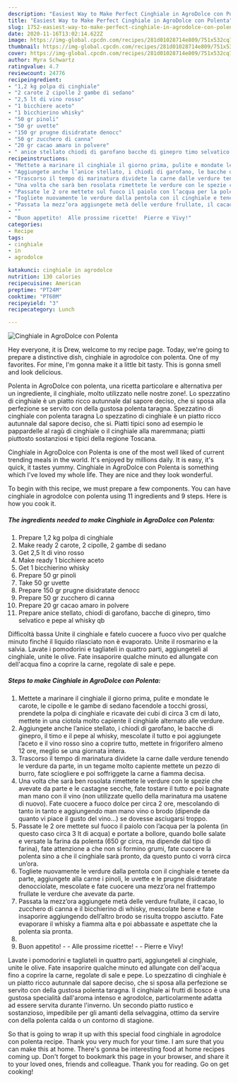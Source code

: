 ```yaml
---
description: "Easiest Way to Make Perfect Cinghiale in AgroDolce con Polenta"
title: "Easiest Way to Make Perfect Cinghiale in AgroDolce con Polenta"
slug: 1752-easiest-way-to-make-perfect-cinghiale-in-agrodolce-con-polenta
date: 2020-11-16T13:02:14.622Z
image: https://img-global.cpcdn.com/recipes/281d01028714e809/751x532cq70/cinghiale-in-agrodolce-con-polenta-recipe-main-photo.jpg
thumbnail: https://img-global.cpcdn.com/recipes/281d01028714e809/751x532cq70/cinghiale-in-agrodolce-con-polenta-recipe-main-photo.jpg
cover: https://img-global.cpcdn.com/recipes/281d01028714e809/751x532cq70/cinghiale-in-agrodolce-con-polenta-recipe-main-photo.jpg
author: Myra Schwartz
ratingvalue: 4.7
reviewcount: 24776
recipeingredient:
- "1,2 kg polpa di cinghiale"
- "2 carote 2 cipolle 2 gambe di sedano"
- "2,5 lt di vino rosso"
- "1 bicchiere aceto"
- "1 bicchierino whisky"
- "50 gr pinoli"
- "50 gr uvette"
- "150 gr prugne disidratate denocc"
- "50 gr zucchero di canna"
- "20 gr cacao amaro in polvere"
- " anice stellato chiodi di garofano bacche di ginepro timo selvatico e pepe al whisky qb"
recipeinstructions:
- "Mettete a marinare il cinghiale il giorno prima, pulite e mondate le carote, le cipolle e le gambe di sedano facendole a tocchi grossi, prendete la polpa di cinghiale e ricavate dei cubi di circa 3 cm di lato, mettete in una ciotola molto capiente il cinghiale alternato alle verdure."
- "Aggiungete anche l’anice stellato, i chiodi di garofano, le bacche di ginepro, il timo e il pepe al whisky, mescolate il tutto e poi aggiungete l’aceto e il vino rosso sino a coprire tutto, mettete in frigorifero almeno 12 ore, meglio se una giornata intera."
- "Trascorso il tempo di marinatura dividete la carne dalle verdure tenendo le verdure da parte, in un tegame molto capiente mettete un pezzo di burro, fate sciogliere e poi soffriggete la carne a fiamma decisa."
- "Una volta che sarà ben rosolata rimettete le verdure con le spezie che avevate da parte e le castagne secche, fate tostare il tutto e poi bagnate man mano con il vino (non utilizzate quello della marinatura ma usatene di nuovo). Fate cuocere a fuoco dolce per circa 2 ore, mescolando di tanto in tanto e aggiungendo man mano vino o brodo (dipende da quanto vi piace il gusto del vino…) se dovesse asciugarsi troppo."
- "Passate le 2 ore mettete sul fuoco il paiolo con l’acqua per la polenta (in questo caso circa 3 lt di acqua) e portate a bollore, quando bolle salate e versate la farina da polenta (650 gr circa, ma dipende dal tipo di farina), fate attenzione a che non si formino grumi, fate cuocere la polenta sino a che il cinghiale sarà pronto, da questo punto ci vorrà circa un’ora."
- "Togliete nuovamente le verdure dalla pentola con il cinghiale e tenete da parte, aggiungete alla carne i pinoli, le uvette e le prugne disidratate denocciolate, mescolate e fate cuocere una mezz’ora nel frattempo frullate le verdure che avevate da parte."
- "Passata la mezz’ora aggiungete metà delle verdure frullate, il cacao, lo zucchero di canna e il bicchierino di whisky, mescolate bene e fate insaporire aggiungendo dell’altro brodo se risulta troppo asciutto. Fate evaporare il whisky a fiamma alta e poi abbassate e aspettate che la polenta sia pronta."
- ""
- "Buon appetito!  Alle prossime ricette!  Pierre e Vivy!"
categories:
- Recipe
tags:
- cinghiale
- in
- agrodolce

katakunci: cinghiale in agrodolce 
nutrition: 130 calories
recipecuisine: American
preptime: "PT24M"
cooktime: "PT60M"
recipeyield: "3"
recipecategory: Lunch

---
```



![Cinghiale in AgroDolce con Polenta](https://img-global.cpcdn.com/recipes/281d01028714e809/751x532cq70/cinghiale-in-agrodolce-con-polenta-recipe-main-photo.jpg)

Hey everyone, it is Drew, welcome to my recipe page. Today, we're going to prepare a distinctive dish, cinghiale in agrodolce con polenta. One of my favorites. For mine, I'm gonna make it a little bit tasty. This is gonna smell and look delicious.

Polenta in AgroDolce con polenta, una ricetta particolare e alternativa per un ingrediente, il cinghiale, molto utilizzato nelle nostre zone!. Lo spezzatino di cinghiale è un piatto ricco autunnale dal sapore deciso, che si sposa alla perfezione se servito con della gustosa polenta taragna. Spezzatino di cinghiale con polenta taragna Lo spezzatino di cinghiale è un piatto ricco autunnale dal sapore deciso, che si. Piatti tipici sono ad esempio le pappardelle al ragù di cinghiale o il cinghiale alla maremmana; piatti piuttosto sostanziosi e tipici della regione Toscana.

Cinghiale in AgroDolce con Polenta is one of the most well liked of current trending meals in the world. It's enjoyed by millions daily. It is easy, it's quick, it tastes yummy. Cinghiale in AgroDolce con Polenta is something which I've loved my whole life. They are nice and they look wonderful.


To begin with this recipe, we must prepare a few components. You can have cinghiale in agrodolce con polenta using 11 ingredients and 9 steps. Here is how you cook it.

<!--inarticleads1-->

##### The ingredients needed to make Cinghiale in AgroDolce con Polenta:

1. Prepare 1,2 kg polpa di cinghiale
1. Make ready 2 carote, 2 cipolle, 2 gambe di sedano
1. Get 2,5 lt di vino rosso
1. Make ready 1 bicchiere aceto
1. Get 1 bicchierino whisky
1. Prepare 50 gr pinoli
1. Take 50 gr uvette
1. Prepare 150 gr prugne disidratate denocc
1. Prepare 50 gr zucchero di canna
1. Prepare 20 gr cacao amaro in polvere
1. Prepare  anice stellato, chiodi di garofano, bacche di ginepro, timo selvatico e pepe al whisky qb


Difficoltà bassa Unite il cinghiale e fatelo cuocere a fuoco vivo per qualche minuto finché il liquido rilasciato non è evaporato. Unite il rosmarino e la salvia. Lavate i pomodorini e tagliateli in quattro parti, aggiungeteli al cinghiale, unite le olive. Fate insaporire qualche minuto ed allungate con dell&#39;acqua fino a coprire la carne, regolate di sale e pepe. 

<!--inarticleads2-->

##### Steps to make Cinghiale in AgroDolce con Polenta:

1. Mettete a marinare il cinghiale il giorno prima, pulite e mondate le carote, le cipolle e le gambe di sedano facendole a tocchi grossi, prendete la polpa di cinghiale e ricavate dei cubi di circa 3 cm di lato, mettete in una ciotola molto capiente il cinghiale alternato alle verdure.
1. Aggiungete anche l’anice stellato, i chiodi di garofano, le bacche di ginepro, il timo e il pepe al whisky, mescolate il tutto e poi aggiungete l’aceto e il vino rosso sino a coprire tutto, mettete in frigorifero almeno 12 ore, meglio se una giornata intera.
1. Trascorso il tempo di marinatura dividete la carne dalle verdure tenendo le verdure da parte, in un tegame molto capiente mettete un pezzo di burro, fate sciogliere e poi soffriggete la carne a fiamma decisa.
1. Una volta che sarà ben rosolata rimettete le verdure con le spezie che avevate da parte e le castagne secche, fate tostare il tutto e poi bagnate man mano con il vino (non utilizzate quello della marinatura ma usatene di nuovo). Fate cuocere a fuoco dolce per circa 2 ore, mescolando di tanto in tanto e aggiungendo man mano vino o brodo (dipende da quanto vi piace il gusto del vino…) se dovesse asciugarsi troppo.
1. Passate le 2 ore mettete sul fuoco il paiolo con l’acqua per la polenta (in questo caso circa 3 lt di acqua) e portate a bollore, quando bolle salate e versate la farina da polenta (650 gr circa, ma dipende dal tipo di farina), fate attenzione a che non si formino grumi, fate cuocere la polenta sino a che il cinghiale sarà pronto, da questo punto ci vorrà circa un’ora.
1. Togliete nuovamente le verdure dalla pentola con il cinghiale e tenete da parte, aggiungete alla carne i pinoli, le uvette e le prugne disidratate denocciolate, mescolate e fate cuocere una mezz’ora nel frattempo frullate le verdure che avevate da parte.
1. Passata la mezz’ora aggiungete metà delle verdure frullate, il cacao, lo zucchero di canna e il bicchierino di whisky, mescolate bene e fate insaporire aggiungendo dell’altro brodo se risulta troppo asciutto. Fate evaporare il whisky a fiamma alta e poi abbassate e aspettate che la polenta sia pronta.
1. 
1. Buon appetito! -  - Alle prossime ricette! -  - Pierre e Vivy!


Lavate i pomodorini e tagliateli in quattro parti, aggiungeteli al cinghiale, unite le olive. Fate insaporire qualche minuto ed allungate con dell&#39;acqua fino a coprire la carne, regolate di sale e pepe. Lo spezzatino di cinghiale è un piatto ricco autunnale dal sapore deciso, che si sposa alla perfezione se servito con della gustosa polenta taragna. Il cinghiale ai frutti di bosco è una gustosa specialità dall&#39;aroma intenso e agrodolce, particolarmente adatta ad essere servita durante l&#39;inverno. Un secondo piatto rustico e sostanzioso, impedibile per gli amanti della selvaggina, ottimo da servire con della polenta calda o un contorno di stagione. 

So that is going to wrap it up with this special food cinghiale in agrodolce con polenta recipe. Thank you very much for your time. I am sure that you can make this at home. There's gonna be interesting food at home recipes coming up. Don't forget to bookmark this page in your browser, and share it to your loved ones, friends and colleague. Thank you for reading. Go on get cooking!

